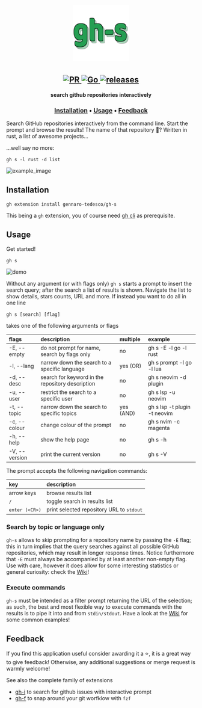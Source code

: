<h1 align="center">
  <br>
  <img width="150" height="150" src="gh-s-logo.png">
  <br>
</h1>

<h2 align="center">
  <a href="#" onclick="return false;">
    <img alt="PR" src="https://img.shields.io/badge/PRs-welcome-brightgreen.svg?style=flat"/>
  </a>
  <a href="https://golang.org/">
    <img alt="Go" src="https://img.shields.io/badge/go-%2300ADD8.svg?&style=flat&logo=go&logoColor=white"/>
  </a>
  <a href="https://github.com/gennaro-tedesco/gh-s/releases">
    <img alt="releases" src="https://img.shields.io/github/release/gennaro-tedesco/gh-s"/>
  </a>
</h2>

<h4 align="center">search github repositories interactively</h4>
<h3 align="center">
  <a href="#Installation">Installation</a> •
  <a href="#Usage">Usage</a> •
  <a href="#Feedback">Feedback</a>
</h3>

Search GitHub repositories interactively from the command line. Start the prompt and browse the results! The name of that repository 🤔? Written in rust, a list of awesome projects...

...well say no more:
```
gh s -l rust -d list
```

<img alt="example_image" src="https://user-images.githubusercontent.com/15387611/151635859-4a8a2200-b000-4e03-888a-2dc8ddcef009.png">

## Installation
```
gh extension install gennaro-tedesco/gh-s
```
This being a `gh` extension, you of course need [gh cli](https://github.com/cli/cli) as prerequisite.

## Usage
Get started!
```
gh s
```

![demo](https://user-images.githubusercontent.com/15387611/151630538-07574523-662a-4e74-b117-4afec38794ad.gif)

Without any argument (or with flags only) `gh s` starts a prompt to insert the search query; after the search a list of results is shown. Navigate the list to show details, stars counts, URL and more. If instead you want to do all in one line
```
gh s [search] [flag]
```
takes one of the following arguments or flags

| flags        | description                                      | multiple   | example
|:------------ |:------------------------------------------------ |:---------- |:--------
| -E, --empty  | do not prompt for name, search by flags only     | no         | gh s -E -l go -l rust
| -l, --lang   | narrow down the search to a specific language    | yes (OR)   | gh s prompt -l go -l lua
| -d, --desc   | search for keyword in the repository description | no         | gh s neovim -d plugin
| -u, --user   | restrict the search to a specific user           | no         | gh s lsp -u neovim
| -t, --topic  | narrow down the search to specific topics        | yes (AND)  | gh s lsp -t plugin -t neovim
| -c, --colour | change colour of the prompt                      | no         | gh s nvim -c magenta
| -h, --help   | show the help page                               | no         | gh s -h
| -V, --version| print the current version                        | no         | gh s -V

The prompt accepts the following navigation commands:

| key           | description
|:------------- |:-----------------------------------
| arrow keys    | browse results list
| `/`           | toggle search in results list
| `enter (<CR>)`| print selected repository URL to `stdout`

### Search by topic or language only
`gh-s` allows to skip prompting for a repository name by passing the `-E` flag; this in turn implies that the query searches against all possible GitHub repositories, which may result in longer response times. Notice furthermore that `-E` must always be accompanied by at least another non-empty flag. Use with care, however it does allow for some interesting statistics or general curiosity: check the [Wiki](https://github.com/gennaro-tedesco/gh-s/wiki/Common-queries)!

### Execute commands
`gh-s` must be intended as a filter prompt returning the URL of the selection; as such, the best and most flexible way to execute commands with the results is to pipe it into and from `stdin/stdout`. Have a look at the [Wiki](https://github.com/gennaro-tedesco/gh-s/wiki/Execute-commands) for some common examples!

## Feedback
If you find this application useful consider awarding it a ⭐, it is a great way to give feedback! Otherwise, any additional suggestions or merge request is warmly welcome!

See also the complete family of extensions
- [gh-i](https://github.com/gennaro-tedesco/gh-i) to search for github issues with interactive prompt
- [gh-f](https://github.com/gennaro-tedesco/gh-f) to snap around your git worfklow with `fzf`
